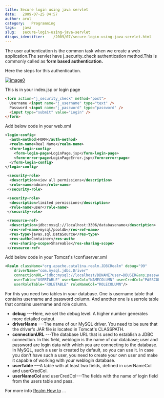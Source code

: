 ```yaml
---
title: Secure login using java servlet
date:   2009-07-25 04:57
author: arul
category:   Programming
tags:   java
slug:   secure-login-using-java-servlet
disqus_identifier:    /2009/07/secure-login-using-java-servlet.html
---
```


The user authentication is the common task when we create a web
application.The servlet have j_security_check authentication method.This
is commonly called as **form based authentication.**

Here the steps for this authentication.

[![image0](http://2.bp.blogspot.com/_Tq9uaJI0Xww/SmriIO1lnLI/AAAAAAAAFJM/6ru3Sprujzs/s400/tomcat.png)](http://2.bp.blogspot.com/_Tq9uaJI0Xww/SmriIO1lnLI/AAAAAAAAFJM/6ru3Sprujzs/s1600-h/tomcat.png)

This is in your index.jsp or login page

``` html
<form action="j_security_check" method="post">
  Username <input name="j_username" type="text" />
  Password <input name="j_password" type="password" />
  <input type="submit" value="Login" />
</form>
```

Add below code in your web.xml

``` xml
<login-config>
  <auth-method>FORM</auth-method>
  <realm-name>Real Name</realm-name>
  <form-login-config>
    <form-login-page>LoginPage.jsp</form-login-page>
    <form-error-page>LoginPageError.jsp</form-error-page>
  </form-login-config>
</login-config>

 <security-role>
  <description>view all permissions</description>
  <role-name>admin</role-name>
 </security-role>

 <security-role>
  <description>limited permissions</description>
  <role-name>user</role-name>
 </security-role>

 <resource-ref>
  <description>jdbc:mysql://localhost:3306/databasename</description>
  <res-ref-name>mysql/pooldb</res-ref-name>
  <res-type>javax.sql.DataSource</res-type>
  <res-auth>Container</res-auth>
  <res-sharing-scope>Shareable</res-sharing-scope>
 </resource-ref>
```

Add below code in your Tomcat\'s \\conf\\server.xml

``` xml
<Realm className="org.apache.catalina.realm.JDBCRealm" debug="99"
    driverName="com.mysql.jdbc.Driver"
    connectionURL="jdbc:mysql://localhost/DBNAME?user=DBUSER&amp;password=DBPASS"
    userTable="USERTABLE" userNameCol="NAMECOLUMN" userCredCol="PASSCOLUMN"
    userRoleTable="ROLETABLE" roleNameCol="ROLECOLUMN"/>
```

For this you need two tables in your database. One is username table
that contains username and password column. And another one is userrole
table that contains username and role column.

-   **debug** ---Here, we set the debug level. A higher number generates
    more detailed output.
-   **driverName** ---The name of our MySQL driver. You need to be sure
    that the driver\'s JAR file is located in Tomcat\'s CLASSPATH.
-   **connectionURL** ---The database URL that is used to establish a
    JDBC connection. In this field, weblogin is the name of our
    database; user and password are login data with which you are
    connecting to the database. In MySQL, such a user is created by
    default, so you can use it. In case you don\'t have such a user, you
    need to create your own user and make it capable of working with
    your weblogin database.
-   **userTable** ---A table with at least two fields, defined in
    userNameCol and userCredCol.
-   **userNameCol** and userCredCol---The fields with the name of login
    field from the users table and pass.

For more info [Realm How
to](http://tomcat.apache.org/tomcat-5.5-doc/realm-howto.html) \...
